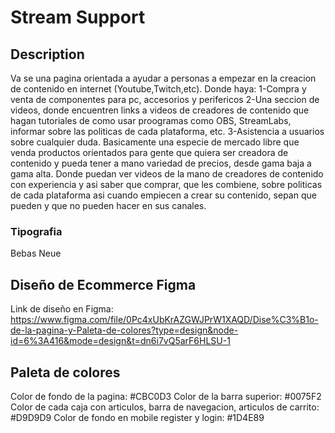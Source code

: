 # Stream Support

## Description

Va se una pagina orientada a ayudar a personas a empezar en la creacion de contenido en internet (Youtube,Twitch,etc).
Donde haya:
1-Compra y venta de componentes para pc, accesorios y perifericos
2-Una seccion de videos, donde encuentren links a videos de creadores de contenido que hagan tutoriales de como usar proogramas como OBS, StreamLabs, informar sobre las politicas de cada plataforma, etc.
3-Asistencia a usuarios sobre cualquier duda.
Basicamente una especie de mercado libre que venda productos orientados para gente que quiera ser creadora de contenido y pueda tener a mano variedad de precios, desde gama baja a gama alta. Donde puedan ver videos de la mano de creadores de contenido con experiencia y asi saber que comprar, que les combiene, sobre politicas de cada plataforma asi cuando empiecen a crear su contenido, sepan que pueden y que no pueden hacer en sus canales.
### Tipografia
Bebas Neue

## Diseño de Ecommerce Figma
Link de diseño en Figma: https://www.figma.com/file/0Pc4xUbKrAZGWJPrW1XAQD/Dise%C3%B1o-de-la-pagina-y-Paleta-de-colores?type=design&node-id=6%3A416&mode=design&t=dn6i7vQ5arF6HLSU-1

## Paleta de colores
Color de fondo de la pagina: #CBC0D3
Color de la barra superior: #0075F2
Color de cada caja con articulos, barra de navegacion, articulos de carrito: #D9D9D9
Color de fondo en mobile register y login: #1D4E89
